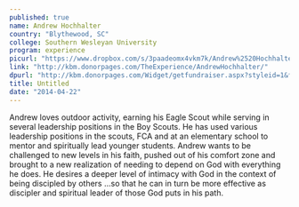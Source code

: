 ```yaml
---
published: true
name: Andrew Hochhalter
country: "Blythewood, SC"
college: Southern Wesleyan University
program: experience
picurl: "https://www.dropbox.com/s/3paadeomx4vkm7k/Andrew%2520Hochhalter.jpg"
link: "http://kbm.donorpages.com/TheExperience/AndrewHochhalter/"
dpurl: "http://kbm.donorpages.com/Widget/getfundraiser.aspx?styleid=1&fid=09f9dcad-3dbf-440d-ade1-61f6604da4e4&pageId=468&did=9e6e189d-1066-4f69-bed1-bf32a5ec586f&type=indiv"
title: Untitled
date: "2014-04-22"
---
```


Andrew loves outdoor activity, earning his Eagle Scout while serving in several leadership positions in the Boy Scouts. He has used various leadership positions in the scouts, FCA and at an elementary school to mentor and spiritually lead younger students. Andrew wants to be challenged to new levels in his faith, pushed out of his comfort zone and brought to a new realization of needing to depend on God with everything he does. He desires a deeper level of intimacy with God in the context of being discipled by others …so that he can in turn be more effective as discipler and spiritual leader of those God puts in his path.
